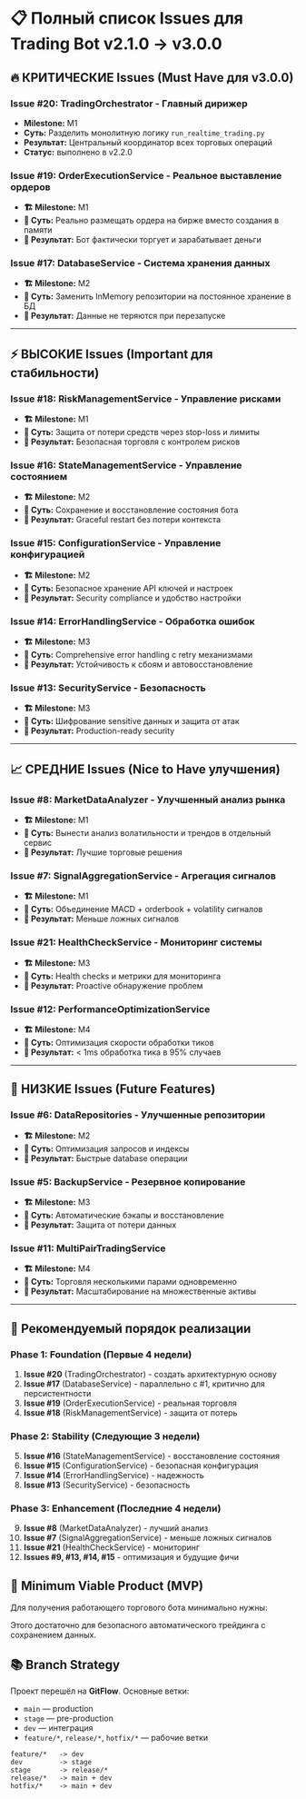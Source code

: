 # 📋 Полный список Issues для Trading Bot v2.1.0 → v3.0.0

## 🔥 КРИТИЧЕСКИЕ Issues (Must Have для v3.0.0)

### Issue #20: TradingOrchestrator - Главный дирижер
- **Milestone:** M1
- **Суть:** Разделить монолитную логику `run_realtime_trading.py`
- **Результат:** Центральный координатор всех торговых операций
- **Статус:** выполнено в v2.2.0

### Issue #19: OrderExecutionService - Реальное выставление ордеров  
- **🏗️ Milestone:** M1
- **📝 Суть:** Реально размещать ордера на бирже вместо создания в памяти
- **🎯 Результат:** Бот фактически торгует и зарабатывает деньги

### Issue #17: DatabaseService - Система хранения данных
- **🏗️ Milestone:** M2
- **📝 Суть:** Заменить InMemory репозитории на постоянное хранение в БД
- **🎯 Результат:** Данные не теряются при перезапуске

---

## ⚡ ВЫСОКИЕ Issues (Important для стабильности)

### Issue #18: RiskManagementService - Управление рисками
- **🏗️ Milestone:** M1  
- **📝 Суть:** Защита от потери средств через stop-loss и лимиты
- **🎯 Результат:** Безопасная торговля с контролем рисков

### Issue #16: StateManagementService - Управление состоянием
- **🏗️ Milestone:** M2
- **📝 Суть:** Сохранение и восстановление состояния бота
- **🎯 Результат:** Graceful restart без потери контекста

### Issue #15: ConfigurationService - Управление конфигурацией  
- **🏗️ Milestone:** M2
- **📝 Суть:** Безопасное хранение API ключей и настроек
- **🎯 Результат:** Security compliance и удобство настройки

### Issue #14: ErrorHandlingService - Обработка ошибок
- **🏗️ Milestone:** M3
- **📝 Суть:** Comprehensive error handling с retry механизмами
- **🎯 Результат:** Устойчивость к сбоям и автовосстановление

### Issue #13: SecurityService - Безопасность
- **🏗️ Milestone:** M3
- **📝 Суть:** Шифрование sensitive данных и защита от атак
- **🎯 Результат:** Production-ready security

---

## 📈 СРЕДНИЕ Issues (Nice to Have улучшения)

### Issue #8: MarketDataAnalyzer - Улучшенный анализ рынка
- **🏗️ Milestone:** M1
- **📝 Суть:** Вынести анализ волатильности и трендов в отдельный сервис
- **🎯 Результат:** Лучшие торговые решения

### Issue #7: SignalAggregationService - Агрегация сигналов  
- **🏗️ Milestone:** M1
- **📝 Суть:** Объединение MACD + orderbook + volatility сигналов
- **🎯 Результат:** Меньше ложных сигналов

### Issue #21: HealthCheckService - Мониторинг системы
- **🏗️ Milestone:** M3
- **📝 Суть:** Health checks и метрики для мониторинга
- **🎯 Результат:** Proactive обнаружение проблем

### Issue #12: PerformanceOptimizationService
- **🏗️ Milestone:** M4  
- **📝 Суть:** Оптимизация скорости обработки тиков
- **🎯 Результат:** < 1ms обработка тика в 95% случаев

---

## 🎯 НИЗКИЕ Issues (Future Features)

### Issue #6: DataRepositories - Улучшенные репозитории
- **🏗️ Milestone:** M2
- **📝 Суть:** Оптимизация запросов и индексы
- **🎯 Результат:** Быстрые database операции

### Issue #5: BackupService - Резервное копирование
- **🏗️ Milestone:** M3  
- **📝 Суть:** Автоматические бэкапы и восстановление
- **🎯 Результат:** Защита от потери данных

### Issue #11: MultiPairTradingService
- **🏗️ Milestone:** M4
- **📝 Суть:** Торговля несколькими парами одновременно  
- **🎯 Результат:** Масштабирование на множественные активы

---

## 🚀 Рекомендуемый порядок реализации

### Phase 1: Foundation (Первые 4 недели)
1. **Issue #20** (TradingOrchestrator) - создать архитектурную основу
2. **Issue #17** (DatabaseService) - параллельно с #1, критично для персистентности  
3. **Issue #19** (OrderExecutionService) - реальная торговля
4. **Issue #18** (RiskManagementService) - защита от потерь

### Phase 2: Stability (Следующие 3 недели)  
5. **Issue #16** (StateManagementService) - восстановление состояния
6. **Issue #15** (ConfigurationService) - безопасная конфигурация
7. **Issue #14** (ErrorHandlingService) - надежность
8. **Issue #13** (SecurityService) - безопасность

### Phase 3: Enhancement (Последние 4 недели)
9. **Issue #8** (MarketDataAnalyzer) - лучший анализ
10. **Issue #7** (SignalAggregationService) - меньше ложных сигналов
11. **Issue #21** (HealthCheckService) - мониторинг
12. **Issues #9, #13, #14, #15** - оптимизация и будущие фичи


## 🎯 Minimum Viable Product (MVP)

Для получения работающего торгового бота минимально нужны:


Этого достаточно для безопасного автоматического трейдинга с сохранением данных.

## 📚 Branch Strategy
Проект перешёл на **GitFlow**. Основные ветки:
- `main` — production
- `stage` — pre-production
- `dev` — интеграция
- `feature/*`, `release/*`, `hotfix/*` — рабочие ветки
```
feature/*   -> dev
dev         -> stage
stage       -> release/*
release/*   -> main + dev
hotfix/*    -> main + dev
```
  
